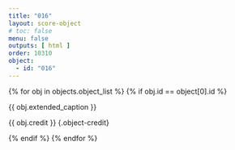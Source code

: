 ```yaml
---
title: "016"
layout: score-object
# toc: false
menu: false
outputs: [ html ]
order: 10310
object:
  - id: "016"
---
```


{% for obj in objects.object_list %}
{% if obj.id == object[0].id %}

{{ obj.extended_caption }}

{{ obj.credit }} {.object-credit}

{% endif %}
{% endfor %}
